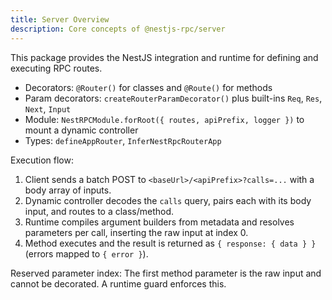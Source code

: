 ```yaml
---
title: Server Overview
description: Core concepts of @nestjs-rpc/server
---
```


This package provides the NestJS integration and runtime for defining and executing RPC routes.

- Decorators: `@Router()` for classes and `@Route()` for methods
- Param decorators: `createRouterParamDecorator()` plus built-ins `Req`, `Res`, `Next`, `Input`
- Module: `NestRPCModule.forRoot({ routes, apiPrefix, logger })` to mount a dynamic controller
- Types: `defineAppRouter`, `InferNestRpcRouterApp`

Execution flow:
1) Client sends a batch POST to `<baseUrl>/<apiPrefix>?calls=...` with a body array of inputs.
2) Dynamic controller decodes the `calls` query, pairs each with its body input, and routes to a class/method.
3) Runtime compiles argument builders from metadata and resolves parameters per call, inserting the raw input at index 0.
4) Method executes and the result is returned as `{ response: { data } }` (errors mapped to `{ error }`).

Reserved parameter index: The first method parameter is the raw input and cannot be decorated. A runtime guard enforces this.

